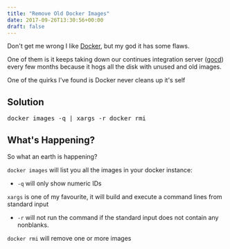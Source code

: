 ```yaml
---
title: "Remove Old Docker Images"
date: 2017-09-26T13:30:56+00:00
draft: false
---
```


Don't get me wrong I like [Docker](https://www.docker.com/), but my god it has some flaws.

One of them is it keeps taking down our continues integration server ([gocd](https://www.gocd.org/)) every few months because it hogs all the disk with unused and old images.

One of the quirks I've found is Docker never cleans up it's self

## Solution
<pre>docker images -q | xargs -r docker rmi</pre>

## What's Happening?
So what an earth is happening?

`docker images` will list you all the images in your docker instance:
* `-q` will only show numeric IDs

`xargs` is one of my favourite, it will build and execute a command lines from standard input
* `-r` will not run the command if the standard input does not contain any nonblanks.

`docker rmi` will remove one or more images

